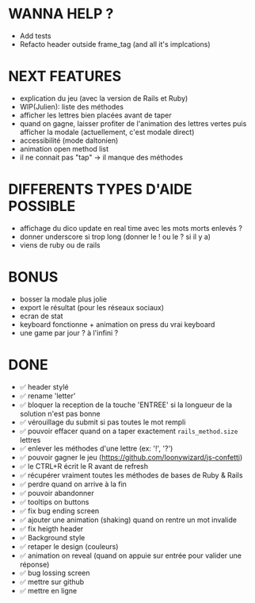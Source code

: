 # WANNA HELP ?
- Add tests
- Refacto header outside frame_tag (and all it's implcations)

# NEXT FEATURES
- explication du jeu (avec la version de Rails et Ruby)
- WIP(Julien): liste des méthodes
- afficher les lettres bien placées avant de taper
- quand on gagne, laisser profiter de l'animation des lettres vertes puis afficher la modale (actuellement, c'est modale direct)
- accessibilité (mode daltonien)
- animation open method list
- il ne connait pas "tap" -> il manque des méthodes

# DIFFERENTS TYPES D'AIDE POSSIBLE
- affichage du dico update en real time avec les mots morts enlevés ?
- donner underscore si trop long (donner le ! ou le ? si il y a)
- viens de ruby ou de rails

# BONUS
- bosser la modale plus jolie
- export le résultat (pour les réseaux sociaux)
- ecran de stat
- keyboard fonctionne + animation on press du vrai keyboard
- une game par jour ? à l'infini ? 

# DONE
- ✅ header stylé
- ✅ rename 'letter'
- ✅ bloquer la reception de la touche 'ENTREE' si la longueur de la solution n'est pas bonne
- ✅ vérouillage du submit si pas toutes le mot rempli
- ✅ pouvoir effacer quand on a taper exactement `rails_method.size` lettres
- ✅ enlever les méthodes d'une lettre (ex: '!', '?')
- ✅ pouvoir gagner le jeu (https://github.com/loonywizard/js-confetti)
- ✅ le CTRL+R écrit le R avant de refresh
- ✅ récupérer vraiment toutes les méthodes de bases de Ruby & Rails
- ✅ perdre quand on arrive à la fin
- ✅ pouvoir abandonner
- ✅ tooltips on buttons
- ✅ fix bug ending screen
- ✅ ajouter une animation (shaking) quand on rentre un mot invalide
- ✅ fix heigth header
- ✅ Background style
- ✅ retaper le design (couleurs)
- ✅ animation on reveal (quand on appuie sur entrée pour valider une réponse)
- ✅ bug lossing screen
- ✅ mettre sur github
- ✅ mettre en ligne
